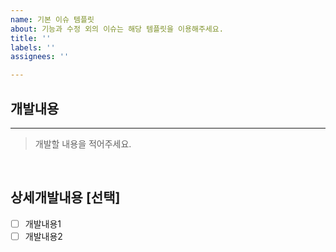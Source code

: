 ```yaml
---
name: 기본 이슈 템플릿
about: 기능과 수정 외의 이슈는 해당 템플릿을 이용해주세요.
title: ''
labels: ''
assignees: ''

---
```


## 개발내용
---
> 개발할 내용을 적어주세요.

</br>

## 상세개발내용 [선택]
- [ ] 개발내용1
- [ ] 개발내용2
